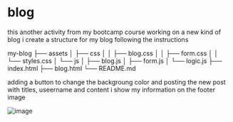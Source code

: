# blog

this another activity from my bootcamp course working on a new kind of blog i create a structure for my blog following the instructions

my-blog ├── assets │ ├── css │ │ ├── blog.css │ │ ├── form.css │ │ └── styles.css │ └── js │ ├── blog.js │ ├── form.js │ └── logic.js ├── index.html ├── blog.html └── README.md

adding a button to change the backgroung color and posting the new post with titles, useername and content i show my information on the footer image

![image](https://github.com/rickenofficial/blog/assets/70503436/24abf7ff-0e0e-43fd-a253-48ab1da0ccc7)

